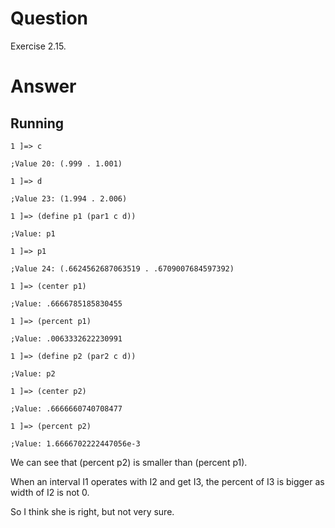 # Question
Exercise 2.15.

# Answer
## Running
```
1 ]=> c

;Value 20: (.999 . 1.001)

1 ]=> d

;Value 23: (1.994 . 2.006)

1 ]=> (define p1 (par1 c d))

;Value: p1

1 ]=> p1

;Value 24: (.6624562687063519 . .6709007684597392)

1 ]=> (center p1)

;Value: .6666785185830455

1 ]=> (percent p1)

;Value: .0063332622230991

1 ]=> (define p2 (par2 c d))

;Value: p2

1 ]=> (center p2)

;Value: .6666660740708477

1 ]=> (percent p2)

;Value: 1.6666702222447056e-3
```
We can see that (percent p2) is smaller than (percent p1).

When an interval I1 operates with I2 and get I3, the percent of I3 is bigger as width of I2 is not 0.

So I think she is right, but not very sure.
